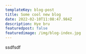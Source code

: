 ```yaml
---
templateKey: blog-post
title: Some cool new blog
date: 2022-02-10T11:08:47.984Z
description: Hye bru
featuredpost: false
featuredimage: /img/blog-index.jpg
---
```

ssdfsdf